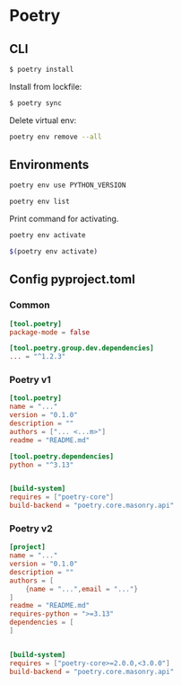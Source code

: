 # Poetry

## CLI

```sh
$ poetry install
```

Install from lockfile:

```sh
$ poetry sync
```

Delete virtual env:

```sh
poetry env remove --all
```

## Environments

```sh
poetry env use PYTHON_VERSION
```
```sh
poetry env list
```

Print command for activating.

```sh
poetry env activate
```

```sh
$(poetry env activate)
```




## Config pyproject.toml

### Common

```toml
[tool.poetry]
package-mode = false

[tool.poetry.group.dev.dependencies]
... = "^1.2.3"
```

### Poetry v1

```toml
[tool.poetry]
name = "..."
version = "0.1.0"
description = ""
authors = ["... <...m>"]
readme = "README.md"

[tool.poetry.dependencies]
python = "^3.13"


[build-system]
requires = ["poetry-core"]
build-backend = "poetry.core.masonry.api"
```

### Poetry v2

```toml
[project]
name = "..."
version = "0.1.0"
description = ""
authors = [
    {name = "...",email = "..."}
]
readme = "README.md"
requires-python = ">=3.13"
dependencies = [
]


[build-system]
requires = ["poetry-core>=2.0.0,<3.0.0"]
build-backend = "poetry.core.masonry.api"
```
